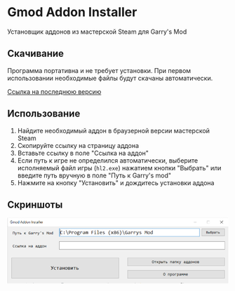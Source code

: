 # Gmod Addon Installer
Установщик аддонов из мастерской Steam для Garry's Mod

## Скачивание
Программа портативна и не требует установки. При первом использовании необходимые файлы будут скачаны автоматически.

[Ссылка на последнюю версию](https://github.com/nekit270ch/gmod-addon-installer/releases/latest)

## Использование
1. Найдите необходимый аддон в браузерной версии мастерской Steam
2. Скопируйте ссылку на страницу аддона
3. Вставьте ссылку в поле "Ссылка на аддон"
4. Если путь к игре не определился автоматически, выберите исполняемый файл игры (`hl2.exe`) нажатием кнопки "Выбрать" или введите путь вручную в поле "Путь к Garry's mod"
5. Нажмите на кнопку "Установить" и дождитесь установки аддона

## Скриншоты
![](https://github.com/nekit270ch/gmod-addon-installer/blob/main/screenshot.png?raw=true)

